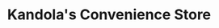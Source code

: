 ---
title: "Kandola's Convenience Store"
url: /gateshead/kandolas-convenience-store/
shop: Lebensmittel
---